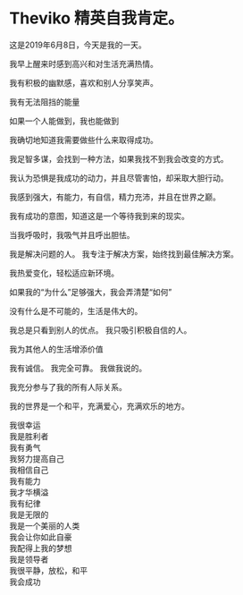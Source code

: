 # Theviko 精英自我肯定。

这是2019年6月8日，今天是我的一天。

 我早上醒来时感到高兴和对生活充满热情。

 我有积极的幽默感，喜欢和别人分享笑声。

 我有无法阻挡的能量

 如果一个人能做到，我也能做到

 我确切地知道我需要做些什么来取得成功。

 我足智多谋，会找到一种方法，如果我找不到我会改变的方式。

 我认为恐惧是我成功的动力，并且尽管害怕，却采取大胆行动。

 我感到强大，有能力，有自信，精力充沛，并且在世界之巅。

 我有成功的意图，知道这是一个等待我到来的现实。

 当我呼吸时，我吸气并且呼出胆怯。

 我是解决问题的人。 我专注于解决方案，始终找到最佳解决方案。

 我热爱变化，轻松适应新环境。

 如果我的“为什么”足够强大，我会弄清楚“如何”

 没有什么是不可能的，生活是伟大的。

 我总是只看到别人的优点。 我只吸引积极自信的人。

 我为其他人的生活增添价值

 我有诚信。 我完全可靠。 我做我说的。

 我充分参与了我的所有人际关系。

 我的世界是一个和平，充满爱心，充满欢乐的地方。
 

 我很幸运 <br />
 我是胜利者 <br />
 我有勇气 <br />
 我努力提高自己 <br />
 我相信自己 <br />
 我有能力 <br />
 我才华横溢 <br />
 我有纪律 <br />
 我是无限的 <br />
 我是一个美丽的人类 <br /> 
 我会让你如此自豪 <br />
 我配得上我的梦想 <br />
 我是领导者 <br />
 我很平静，放松，和平 <br />
 我会成功

